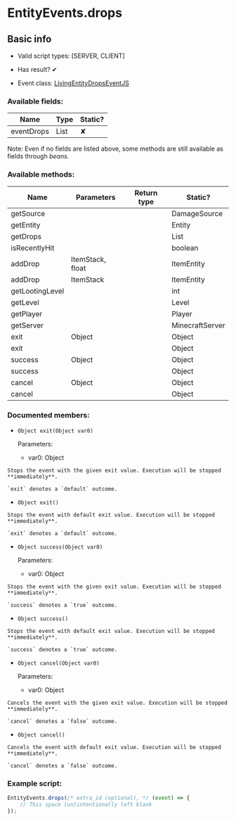 # EntityEvents.drops

## Basic info

- Valid script types: [SERVER, CLIENT]

- Has result? ✔

- Event class: [LivingEntityDropsEventJS](https://github.com/KubeJS-Mods/KubeJS/tree/2001/common/src/main/java/dev/latvian/mods/kubejs/entity/forge/LivingEntityDropsEventJS.java)

### Available fields:

| Name | Type | Static? |
| ---- | ---- | ------- |
| eventDrops | List<ItemEntity> | ✘ |

Note: Even if no fields are listed above, some methods are still available as fields through *beans*.

### Available methods:

| Name | Parameters | Return type | Static? |
| ---- | ---------- | ----------- | ------- |
| getSource |  |  | DamageSource | ✘ |
| getEntity |  |  | Entity | ✘ |
| getDrops |  |  | List<ItemEntity> | ✘ |
| isRecentlyHit |  |  | boolean | ✘ |
| addDrop | ItemStack, float |  | ItemEntity | ✘ |
| addDrop | ItemStack |  | ItemEntity | ✘ |
| getLootingLevel |  |  | int | ✘ |
| getLevel |  |  | Level | ✘ |
| getPlayer |  |  | Player | ✘ |
| getServer |  |  | MinecraftServer | ✘ |
| exit | Object |  | Object | ✘ |
| exit |  |  | Object | ✘ |
| success | Object |  | Object | ✘ |
| success |  |  | Object | ✘ |
| cancel | Object |  | Object | ✘ |
| cancel |  |  | Object | ✘ |


### Documented members:

- `Object exit(Object var0)`

  Parameters:
  - var0: Object

```
Stops the event with the given exit value. Execution will be stopped **immediately**.

`exit` denotes a `default` outcome.
```

- `Object exit()`
```
Stops the event with default exit value. Execution will be stopped **immediately**.

`exit` denotes a `default` outcome.
```

- `Object success(Object var0)`

  Parameters:
  - var0: Object

```
Stops the event with the given exit value. Execution will be stopped **immediately**.

`success` denotes a `true` outcome.
```

- `Object success()`
```
Stops the event with default exit value. Execution will be stopped **immediately**.

`success` denotes a `true` outcome.
```

- `Object cancel(Object var0)`

  Parameters:
  - var0: Object

```
Cancels the event with the given exit value. Execution will be stopped **immediately**.

`cancel` denotes a `false` outcome.
```

- `Object cancel()`
```
Cancels the event with default exit value. Execution will be stopped **immediately**.

`cancel` denotes a `false` outcome.
```



### Example script:

```js
EntityEvents.drops(/* extra_id (optional), */ (event) => {
	// This space (un)intentionally left blank
});
```

